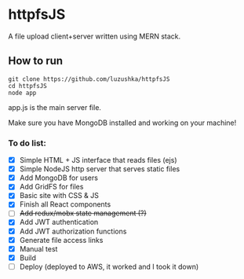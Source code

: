# httpfsJS
A file upload client+server written using MERN stack.

## How to run
```
git clone https://github.com/luzushka/httpfsJS
cd httpfsJS
node app
```
app.js is the main server file.


Make sure you have MongoDB installed and working on your machine!



### To do list:
- [X] Simple HTML + JS interface that reads files (ejs)
- [X] Simple NodeJS http server that serves static files
- [X] Add MongoDB for users
- [X] Add GridFS for files
- [X] Basic site with CSS & JS
- [X] Finish all React components
- [ ] ~~Add redux/mobx state management (?)~~ 
- [X] Add JWT authentication
- [X] Add JWT authorization functions
- [X] Generate file access links
- [X] Manual test
- [X] Build
- [ ] Deploy (deployed to AWS, it worked and I took it down)
